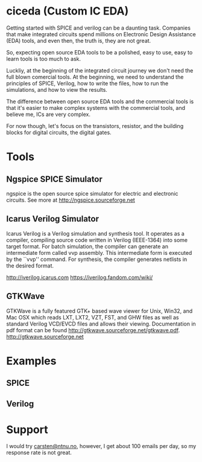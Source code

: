 # ciceda (Custom IC EDA)

Getting started with SPICE and verilog can be a daunting task. Companies that
make integrated circuits spend millions on Electronic Design Assistance (EDA)
tools, and even then, the truth is, they are not great. 

So, expecting open source EDA tools to be a polished, easy to use, easy to learn
tools is too much to ask.

Luckliy, at the beginning of the integrated circuit journey we don't need the
full blown comercial tools. At the beginning, we need to understand the
principles of SPICE, Verilog, how to write the files, how to run the
simulations, and how to view the results.

The difference between open source EDA tools and the commercial tools is that it's
easier to make complex systems with the commercial tools, and believe me, ICs are very complex.

For now though, let's focus on the transistors, resistor,  and the
building blocks for digital circuits, the digital gates.

# Tools
## Ngspice SPICE Simulator
ngspice is the open source spice simulator for electric and electronic circuits.
See more at http://ngspice.sourceforge.net

## Icarus Verilog Simulator
Icarus Verilog is a Verilog simulation and synthesis tool. It operates as a
compiler, compiling source code written in Verilog (IEEE-1364) into some target
format. For batch simulation, the compiler can generate an intermediate form
called vvp assembly. This intermediate form is executed by the ``vvp'' command.
For synthesis, the compiler generates netlists in the desired format.

http://iverilog.icarus.com
https://iverilog.fandom.com/wiki/

## GTKWave
GTKWave is a fully featured GTK+ based wave viewer for Unix, Win32, and Mac OSX
which reads LXT, LXT2, VZT, FST, and GHW files as well as standard Verilog
VCD/EVCD files and allows their viewing. Documentation in pdf format can be
found http://gtkwave.sourceforge.net/gtkwave.pdf.
http://gtkwave.sourceforge.net

# Examples

## SPICE

## Verilog


# Support
I would try carsten@ntnu.no, however, I get about 100 emails per day, so my
response rate is not great. 



